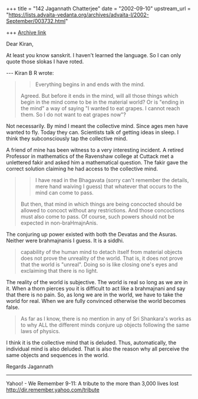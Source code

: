 +++
title = "142 Jagannath Chatterjee"
date = "2002-09-10"
upstream_url = "https://lists.advaita-vedanta.org/archives/advaita-l/2002-September/003732.html"

+++
[Archive link](https://lists.advaita-vedanta.org/archives/advaita-l/2002-September/003732.html)

Dear Kiran,

At least you know sanskrit. I haven't learned the
language. So I can only quote those slokas I have
roted.

--- Kiran B R <kiranbr at ROCKETMAIL.COM> wrote:
>
> > Everything begins in and ends with the
> > mind.
>
> Agreed. But before it ends in the mind, will all
> those
> things which begin in the mind come to be in the
> material world? Or is "ending in the mind" a way of
> saying "I wanted to eat grapes. I cannot reach them.
> So I do not want to eat grapes now"?

Not necessarily. By mind I meant the collective mind.
Since ages men have wanted to fly. Today they can.
Scientists talk of getting ideas in sleep. I think
they subconsciously tap the collective mind.

A friend of mine has been witness to a very
interesting incident. A retired Professor in
mathematics of the Ravenshaw college at Cuttack met a
unlettered fakir and asked him a mathematical
question. The fakir gave the correct solution claiming
he had access to the collective mind.

>
> > I have read in the Bhagavata (sorry can't remember
> > the
> > details, mere hand waiving I guess) that whatever
> > that
> > occurs to the mind can come to pass.
>
> But then, that mind in which things are being
> concocted should be allowed to concoct without any
> restrictions. And those concoctions must also come
> to
> pass. Of course, such powers should not be expected
> in
> non-braHmajnAnis.

The conjuring up power existed with both the Devatas
and the Asuras. Neither were brahmajnanis I guess. It
is a siddhi.

> capability of the human mind to detach itself from
> material objects does not prove the unreality of the
> world. That is, it does not prove that the world is
> "unreal". Doing so is like closing one's eyes and
> exclaiming that there is no light.

The reality of the world is subjective. The world is
real so long as we are in it. When a thorn pierces you
it is difficult to act like a brahmajnani and say that
there is no pain. So, as long we are in the world, we
have to take the world for real. When we are fully
convinced otherwise the world becomes false.
>
> As far as I know, there is no mention in any
> of
> Sri Shankara's works as to why ALL the different
> minds
> conjure up objects following the same laws of
> physics.

I think it is the collective mind that is deluded.
Thus, automatically, the individual mind is also
deluded. That is also the reason why all perceive the
same objects and sequences in the world.

Regards
Jagannath


__________________________________________________
Yahoo! - We Remember
9-11: A tribute to the more than 3,000 lives lost
http://dir.remember.yahoo.com/tribute


